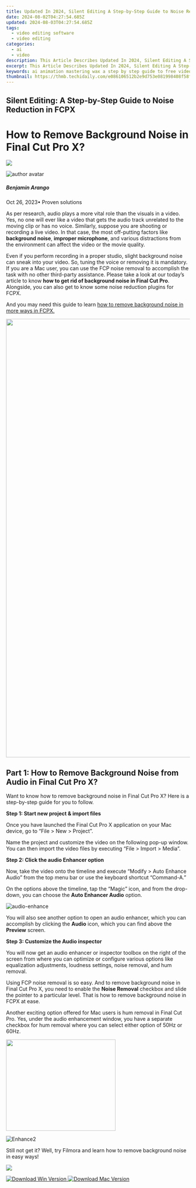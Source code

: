```yaml
---
title: Updated In 2024, Silent Editing A Step-by-Step Guide to Noise Reduction in FCPX
date: 2024-08-02T04:27:54.685Z
updated: 2024-08-03T04:27:54.685Z
tags: 
  - video editing software
  - video editing
categories: 
  - ai
  - video
description: This Article Describes Updated In 2024, Silent Editing A Step-by-Step Guide to Noise Reduction in FCPX
excerpt: This Article Describes Updated In 2024, Silent Editing A Step-by-Step Guide to Noise Reduction in FCPX
keywords: ai animation mastering wax a step by step guide to free video editing,ai animation fcp audio editing essentials a step by step guide,silent editing a step by step guide to noise reduction in fcpx,flip it a step by step guide to rotating clips in fcp,audio video harmony a step by step guide to syncing in fcpx 2024,silence is golden a step by step guide to noise reduction in fcpx,eliminate unwanted sound a step by step guide to noise reduction in fcpx
thumbnail: https://thmb.techidaily.com/e086106512b2e9d753e081998408f58f33739fa1f0e7070951ebc50a7e45bfdb.jpg
---
```


## Silent Editing: A Step-by-Step Guide to Noise Reduction in FCPX

# How to Remove Background Noise in Final Cut Pro X?

<!-- affiliate ads begin -->
<a href="https://secure.2checkout.com/order/checkout.php?PRODS=4621764&QTY=1&AFFILIATE=108875&CART=1"><img src="https://www.x-mirage.com/x-mirage/img/page-home.jpg" border="0"></a>
<!-- affiliate ads end -->
![author avatar](https://images.wondershare.com/filmora/article-images/benjamin-arango-author.jpg)

##### Benjamin Arango

 Oct 26, 2023• Proven solutions

As per research, audio plays a more vital role than the visuals in a video. Yes, no one will ever like a video that gets the audio track unrelated to the moving clip or has no voice. Similarly, suppose you are shooting or recording a live video. In that case, the most off-putting factors like **background noise**, **improper microphone**, and various distractions from the environment can affect the video or the movie quality.

Even if you perform recording in a proper studio, slight background noise can sneak into your video. So, tuning the voice or removing it is mandatory. If you are a Mac user, you can use the FCP noise removal to accomplish the task with no other third-party assistance. Please take a look at our today’s article to know **how to get rid of background noise in Final Cut Pro**. Alongside, you can also get to know some noise reduction plugins for FCPX.

And you may need this guide to learn [how to remove background noise in more ways in FCPX.](https://tools.techidaily.com/wondershare/filmora/download/)

<!-- affiliate ads begin -->
<a href="https://ukaidot.sjv.io/c/5597632/1793237/19578" target="_top" id="1793237"><img src="//a.impactradius-go.com/display-ad/19578-1793237" border="0" alt="" width="1200" height="1200"/></a><img height="0" width="0" src="https://imp.pxf.io/i/5597632/1793237/19578" style="position:absolute;visibility:hidden;" border="0" />
<!-- affiliate ads end -->
## Part 1: How to Remove Background Noise from Audio in Final Cut Pro X?

Want to know how to remove background noise in Final Cut Pro X? Here is a step-by-step guide for you to follow.

**Step 1: Start new project & import files**

Once you have launched the Final Cut Pro X application on your Mac device, go to “File > New > Project”.

Name the project and customize the video on the following pop-up window. You can then import the video files by executing “File > Import > Media”.

**Step 2: Click the audio Enhancer option**

Now, take the video onto the timeline and execute “Modify > Auto Enhance Audio” from the top menu bar or use the keyboard shortcut “Command-A.”

On the options above the timeline, tap the “Magic” icon, and from the drop-down, you can choose the **Auto Enhancer Audio** option.

![audio-enhance](https://images.wondershare.com/filmora/images/final-cut-pro/audio-enhance.jpg)

You will also see another option to open an audio enhancer, which you can accomplish by clicking the **Audio** icon, which you can find above the **Preview** screen.

**Step 3: Customize the Audio inspector**

You will now get an audio enhancer or inspector toolbox on the right of the screen from where you can optimize or configure various options like equalization adjustments, loudness settings, noise removal, and hum removal.

Using FCP noise removal is so easy. And to remove background noise in Final Cut Pro X, you need to enable the **Noise Removal** checkbox and slide the pointer to a particular level. That is how to remove background noise in FCPX at ease.

Another exciting option offered for Mac users is hum removal in Final Cut Pro. Yes, under the audio enhancement window, you have a separate checkbox for hum removal where you can select either option of 50Hz or 60Hz.

<!-- affiliate ads begin -->
<a href="https://caperobbin.sjv.io/c/5597632/2006118/18460" target="_top" id="2006118"><img src="//a.impactradius-go.com/display-ad/18460-2006118" border="0" alt="" width="300" height="250"/></a><img height="0" width="0" src="https://imp.pxf.io/i/5597632/2006118/18460" style="position:absolute;visibility:hidden;" border="0" />
<!-- affiliate ads end -->
![Enhance2](https://images.wondershare.com/filmora/images/final-cut-pro/Enhance2.jpg)

Still not get it? Well, try Filmora and learn how to remove background noise in easy ways!

<!-- affiliate ads begin -->
<a href="https://shop.incomedia.eu/order/checkout.php?PRODS=12730965&QTY=1&AFFILIATE=108875&CART=1"><img src="https://incomedia.eu/files/images/affiliates/w5/03_WBSX5_728x90_red_CTA.jpg" border="0"></a>
<!-- affiliate ads end -->
[![Download Win Version](https://images.wondershare.com/filmora/guide/download-btn-win.jpg) ](https://tools.techidaily.com/wondershare/filmora/download/) [![Download Mac Version](https://images.wondershare.com/filmora/guide/download-btn-mac.jpg) ](https://tools.techidaily.com/wondershare/filmora/download/)

<!-- affiliate ads begin -->
<span id="1793213">
					<video width="1080" height="1620" style="cursor:pointer"
           poster="//a.impactradius-go.com/display-clicktoplayimage/1793213.jpeg"
           onclick="if(!this.playClicked){this.play();this.setAttribute('controls',true);this.playClicked=true;}">
	   <source src="//a.impactradius-go.com/display-ad/19135-1793213">
	   <img src="//a.impactradius-go.com/display-clicktoplayimage/1793213.jpeg" style="border: none; height: 100%; width: 100%; object-fit: contain">
	</video>
	<div style="width:1080px;text-align:center"><a href="javascript:window.open(decodeURIComponent('https%3A%2F%2Ftinyland.pxf.io%2Fc%2F5597632%2F1793213%2F19135'), '_blank');void(0);">Click here</a></div>
</span>
<img height="0" width="0" src="https://imp.pxf.io/i/5597632/1793213/19135" style="position:absolute;visibility:hidden;" border="0" />
<!-- affiliate ads end -->
## Part 2: Noise Reduction Plugins for Final Cut Pro X

If you are wondering how to [remove background noise](https://tools.techidaily.com/wondershare/filmora/download/) in Final Cut Pro in any alternative way? Then, the noise reduction plugins for FCPX are the best choice. Listed are some Plugins highly recommended for noise reduction in your videos.

* **Neat Video**

Neat Video is our first noise reduction plugin for FCPX that helps remove background noise, flicker, digital noise, and other imperfections. It is an effective plugin with which cleaning up your video on any source like camera, TV tuners, and digital films are made possible. Preferred by professionals and enthusiasts, the Neat Video plugin is engineered with the noise-profiling approach and sophisticated mathematical algorithms for accurate and efficient results. Importantly, Neat Video works faster, taking full advantage of GPU and CPU hardware.

* **ProDenoise**

Introduced from Pixel Film Studios, Final Cut Pro X users can now soften or subdue noise or grain from their video clip with the ProDenoise plugin. With ProDenoise, you can sharpen your video cleaner and sharper in just a few mouse clicks quicker. A great-looking video is ready to be crafted with detailed recovery and edge protection techniques with this ProDenoise plugin. With this plugin of ProDenoise, you can access attractive tools like auto-detect rain and noise, denoise calibrator, image quality enhancer, and finally, designed especially for Final Cut Pro X users.

* **ERA 5 Noise Remover**

If you are looking for a Final Cut Pro noise reduction plugin for free, then, ERA 5 Noise Remover is what you should try today! With a free trial offer for its customers, it is compatible with Windows and Mac. With just one dial, you can clean up the noise and edit your video as desired. It could [remove background noise](https://tools.techidaily.com/wondershare/filmora/download/), hum, buzz, A/C, fan, or any other background noise. ERA 5 can put a full stop to all your background noise worries. Offering comprehensive tools like ERA reverb remover, ERA plosive remover, and ERA de-esser, Accusonus tools run in real-time where you can get the best results with a one-knob style functionality!

<!-- affiliate ads begin -->
<a href="https://store.massmailsoftware.com/order/checkout.php?PRODS=2069351&QTY=1&AFFILIATE=108875&CART=1"><img src="https://secure.avangate.com/images/merchant/dc87c13749315c7217cdc4ac692e704c/banera_for_partners-24_%282%29.jpg" border="0"></a>
<!-- affiliate ads end -->
## Conclusion

Hence, this is how to remove background noise in Final Cut Pro hassle-free. Do you have a video to edit and clear by getting rid of unwanted background noise?

For more audio problems in FCPX, you may want to [learn more about how to sync your video and audio in FCPX here.](https://tools.techidaily.com/wondershare/filmora/download/)

Then, FCP noise removal is the best in-built choice to give a try. Don't forget to endeavor the above-discussed noise reduction plugin for FCPX as well!

![author avatar](https://images.wondershare.com/filmora/article-images/benjamin-arango-author.jpg)

Benjamin Arango

Benjamin Arango is a writer and a lover of all things video.

Follow @Benjamin Arango

<span class="atpl-alsoreadstyle">Also read:</span>
<div><ul>
<li><a href="https://vp-tips.techidaily.com/new-2024-approved-amplifying-photos-keeping-precision/"><u>[New] 2024 Approved  Amplifying Photos  Keeping Precision</u></a></li>
<li><a href="https://some-techniques.techidaily.com/new-from-flat-to-fierce-transformative-color-workflows/"><u>[New] From Flat to Fierce  Transformative Color Workflows</u></a></li>
<li><a href="https://extra-guidance.techidaily.com/new-mastering-the-art-of-profile-age-precision-on-tiktok/"><u>[New] Mastering the Art of Profile Age Precision on TikTok</u></a></li>
<li><a href="https://tiktok-videos.techidaily.com/updated-2024-approved-halted-tiktoks-steps-for-reinstating-performance/"><u>[Updated] 2024 Approved  Halted TikToks? Steps for Reinstating Performance</u></a></li>
<li><a href="https://screen-video-capture.techidaily.com/updated-amd-gpu-revival-suite/"><u>[Updated] AMD GPU Revival Suite</u></a></li>
<li><a href="https://some-techniques.techidaily.com/updated-filmmakers-delight-filmoras-best-aspects-exposed/"><u>[Updated] Filmmakers' Delight  Filmora's Best Aspects Exposed</u></a></li>
<li><a href="https://instagram-video-files.techidaily.com/updated-instagrams-edge-transforming-your-videography-with-precision-cropping-for-2024/"><u>[Updated] Instagram's Edge  Transforming Your Videography with Precision Cropping for 2024</u></a></li>
<li><a href="https://facebook-video-share.techidaily.com/updated-youtube-short-mastery-from-idea-to-final-product/"><u>[Updated] YouTube Short Mastery  From Idea to Final Product</u></a></li>
<li><a href="https://youtube-videos.techidaily.com/2024-approved-digital-arcade-over-a-hundred-game-channels/"><u>2024 Approved  Digital Arcade  Over a Hundred Game Channels</u></a></li>
<li><a href="https://youtube-help.techidaily.com/2024-approved-omniscope-networking-an-experts-guide-to-selecting-a-media-company/"><u>2024 Approved  OmniScope Networking  An Expert's Guide to Selecting a Media Company</u></a></li>
<li><a href="https://vimeo-videos.techidaily.com/2024-approved-step-by-step-end-screen-customization-guide-for-vimeo/"><u>2024 Approved  Step-by-Step End Screen Customization Guide for Vimeo</u></a></li>
<li><a href="https://instagram-video-recordings.techidaily.com/2024-approved-the-compre-written-in-the-stars-harnessing-hidden-opportunities-for-insta-sponsorships/"><u>2024 Approved  The Compre Written in the Stars  Harnessing Hidden Opportunities for Insta-Sponsorships</u></a></li>
<li><a href="https://video-screen-grab.techidaily.com/2024-approved-vintage-racing-spectacles-top-five/"><u>2024 Approved  Vintage Racing Spectacles  Top Five</u></a></li>
<li><a href="https://howto.techidaily.com/7-solutions-to-fix-chrome-crashes-or-wont-open-on-xiaomi-redmi-note-12-4g-drfone-by-drfone-fix-android-problems-fix-android-problems/"><u>7 Solutions to Fix Chrome Crashes or Wont Open on Xiaomi Redmi Note 12 4G | Dr.fone</u></a></li>
<li><a href="https://screen-mirroring-recording.techidaily.com/empowering-video-content-with-advanced-aiseesoft-tech-for-2024/"><u>Empowering Video Content with Advanced Aiseesoft Tech for 2024</u></a></li>
<li><a href="https://howto.techidaily.com/fix-app-not-available-in-your-country-play-store-problem-on-realme-narzo-n53-drfone-by-drfone-fix-android-problems-fix-android-problems/"><u>Fix App Not Available in Your Country Play Store Problem on Realme Narzo N53 | Dr.fone</u></a></li>
<li><a href="https://bypass-frp.techidaily.com/hassle-free-ways-to-remove-frp-lock-on-google-pixel-8-phones-withwithout-a-pc-by-drfone-android/"><u>Hassle-Free Ways to Remove FRP Lock on Google Pixel 8 Phones with/without a PC</u></a></li>
<li><a href="https://blog-min.techidaily.com/how-to-recover-deleted-photos-on-xiaomi-redmi-12-5g-by-stellar-photo-recovery-android-mobile-photo-recover/"><u>How to recover deleted photos on Xiaomi Redmi 12 5G</u></a></li>
<li><a href="https://fox-info.techidaily.com/in-2024-amplify-aesthetics-with-customized-canva-video-music/"><u>In 2024, Amplify Aesthetics with Customized Canva Video Music</u></a></li>
<li><a href="https://pokemon-go-android.techidaily.com/in-2024-planning-to-use-a-pokemon-go-joystick-on-realme-12-proplus-5g-drfone-by-drfone-virtual-android/"><u>In 2024, Planning to Use a Pokemon Go Joystick on Realme 12 Pro+ 5G? | Dr.fone</u></a></li>
<li><a href="https://snapchat-videos.techidaily.com/in-2024-the-snapchat-savants-handbook-perfecting-every-boomerang/"><u>In 2024, The Snapchat Savant's Handbook  Perfecting Every Boomerang</u></a></li>
<li><a href="https://instagram-videos.techidaily.com/in-2024-top-talents-exceptional-instagram-hlv-artisans/"><u>In 2024, Top Talents  Exceptional Instagram HLV Artisans</u></a></li>
<li><a href="https://video-creation-software.techidaily.com/new-2024-approved-get-noticed-the-top-10-animated-text-tools-for-social-media-and-more/"><u>New 2024 Approved Get Noticed The Top 10 Animated Text Tools for Social Media and More</u></a></li>
<li><a href="https://video-creation-software.techidaily.com/new-2024-approved-mac-video-editing-essentials-a-yosemite-users-handbook/"><u>New 2024 Approved Mac Video Editing Essentials A Yosemite Users Handbook</u></a></li>
<li><a href="https://video-creation-software.techidaily.com/new-2024-approved-mac-video-editing-software-alternatives-to-pinnacle-studio/"><u>New 2024 Approved Mac Video Editing Software Alternatives to Pinnacle Studio</u></a></li>
<li><a href="https://video-creation-software.techidaily.com/new-2024-approved-must-have-video-invite-tools-for-ios-and-android-users/"><u>New 2024 Approved Must-Have Video Invite Tools for iOS and Android Users</u></a></li>
<li><a href="https://sound-tweaking.techidaily.com/new-2024-approved-top-tier-guidelines-for-mastering-music-videos/"><u>New 2024 Approved Top-Tier Guidelines for Mastering Music Videos</u></a></li>
<li><a href="https://video-creation-software.techidaily.com/new-8-best-video-animation-app-for-androidiphoneipad-for-2024/"><u>New 8 Best Video Animation App for Android/iPhone/iPad for 2024</u></a></li>
<li><a href="https://video-creation-software.techidaily.com/new-avs-video-editor-a-detailed-review-for-beginners-and-pros-for-2024/"><u>New AVS Video Editor A Detailed Review for Beginners and Pros for 2024</u></a></li>
<li><a href="https://video-creation-software.techidaily.com/new-create-tones-in-seconds-5-best-online-generators-for-2024/"><u>New Create Tones in Seconds 5 Best Online Generators for 2024</u></a></li>
<li><a href="https://video-creation-software.techidaily.com/new-free-and-fabulous-top-mov-movie-editors-for-2024/"><u>New Free and Fabulous Top MOV Movie Editors for 2024</u></a></li>
<li><a href="https://video-creation-software.techidaily.com/new-in-2024-animation-in-education-top-picks-for-teachers-and-educators/"><u>New In 2024, Animation in Education Top Picks for Teachers and Educators</u></a></li>
<li><a href="https://video-creation-software.techidaily.com/new-in-2024-edit-video-tags-with-ease-best-mp4-editors-for-windows-and-mac/"><u>New In 2024, Edit Video Tags with Ease Best MP4 Editors for Windows and Mac</u></a></li>
<li><a href="https://video-creation-software.techidaily.com/new-in-2024-s-best-gopro-editing-tools-replacing-gopro-studio-with-these-alternatives/"><u>New In 2024, S Best GoPro Editing Tools Replacing GoPro Studio with These Alternatives</u></a></li>
<li><a href="https://video-creation-software.techidaily.com/new-in-2024-the-best-zero-cost-video-editors-for-cutting-and-merging-videos/"><u>New In 2024, The Best Zero-Cost Video Editors for Cutting and Merging Videos</u></a></li>
<li><a href="https://video-creation-software.techidaily.com/new-in-2024-transform-your-photos-the-ultimate-guide-to-animation-tools/"><u>New In 2024, Transform Your Photos The Ultimate Guide to Animation Tools</u></a></li>
<li><a href="https://video-creation-software.techidaily.com/new-in-2024-troubleshooting-fcpx-a-step-by-step-reset-guide/"><u>New In 2024, Troubleshooting FCPX A Step-by-Step Reset Guide</u></a></li>
<li><a href="https://video-creation-software.techidaily.com/new-make-unforgettable-videos-top-10-iphone-and-ipad-collage-apps-2023/"><u>New Make Unforgettable Videos Top 10 iPhone and iPad Collage Apps 2023</u></a></li>
<li><a href="https://video-creation-software.techidaily.com/new-the-best-free-online-video-reversers/"><u>New The Best Free Online Video Reversers</u></a></li>
<li><a href="https://video-creation-software.techidaily.com/new-the-great-dvr-debate-tivo-vs-comcast-xfinity-for-2024/"><u>New The Great DVR Debate TiVo vs Comcast Xfinity for 2024</u></a></li>
<li><a href="https://video-creation-software.techidaily.com/new-the-ultimate-list-of-online-collage-makers-for-photos-and-videos/"><u>New The Ultimate List of Online Collage Makers for Photos and Videos</u></a></li>
<li><a href="https://video-creation-software.techidaily.com/new-top-video-trailer-creators-for-mac-and-pc-2023-update/"><u>New Top Video Trailer Creators for Mac and PC (2023 Update)</u></a></li>
<li><a href="https://video-creation-software.techidaily.com/new-video-editing-essentials-for-mac-os-x-yosemite-tips-and-tricks-for-2024/"><u>New Video Editing Essentials for Mac OS X Yosemite Tips and Tricks for 2024</u></a></li>
<li><a href="https://video-creation-software.techidaily.com/the-ultimate-list-7-video-mergers-with-no-watermarks-for-2024/"><u>The Ultimate List 7 Video Mergers with No Watermarks for 2024</u></a></li>
<li><a href="https://video-creation-software.techidaily.com/troubleshoot-like-a-pro-resetting-final-cut-pro-x-for-smooth-editing-for-2024/"><u>Troubleshoot Like a Pro Resetting Final Cut Pro X for Smooth Editing for 2024</u></a></li>
<li><a href="https://video-creation-software.techidaily.com/unleash-your-creativity-with-jaycut-a-free-online-video-editing-tutorial-for-2024/"><u>Unleash Your Creativity with Jaycut A Free Online Video Editing Tutorial for 2024</u></a></li>
</ul></div>

<ins class="adsbygoogle"
      style="display:block"
      data-ad-client="ca-pub-7571918770474297"
      data-ad-slot="8358498916"
      data-ad-format="auto"
      data-full-width-responsive="true"></ins>